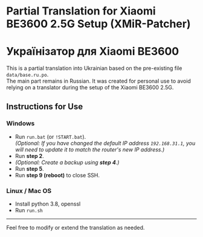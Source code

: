 # Partial Translation for Xiaomi BE3600 2.5G Setup (XMiR-Patcher)
# Українізатор для Xiaomi BE3600

This is a partial translation into Ukrainian based on the pre-existing file `data/base.ru.po`.  
The main part remains in Russian. It was created for personal use to avoid relying on a translator during the setup of the Xiaomi BE3600 2.5G.

## Instructions for Use
### Windows
*  Run `run.bat` (or `!START.bat`).  
   *(Optional: If you have changed the default IP address `192.168.31.1`, you will need to update it to match the router's new IP address.)*
*  Run **step 2**.
*  *(Optional: Create a backup using **step 4**.)*
*  Run **step 5**.
*  Run **step 9 (reboot)** to close SSH.

### Linux / Mac OS

* Install python 3.8, openssl
* Run `run.sh`

---

Feel free to modify or extend the translation as needed.
